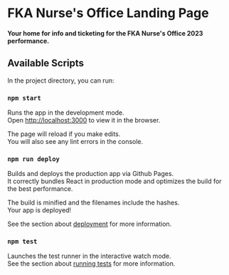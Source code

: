 # FKA Nurse's Office Landing Page

#### Your home for info and ticketing for the FKA Nurse's Office 2023 performance.

## Available Scripts

In the project directory, you can run:

### `npm start`

Runs the app in the development mode.\
Open [http://localhost:3000](http://localhost:3000) to view it in the browser.

The page will reload if you make edits.\
You will also see any lint errors in the console.

### `npm run deploy`

Builds and deploys the production app via Github Pages.\
It correctly bundles React in production mode and optimizes the build for the best performance.

The build is minified and the filenames include the hashes.\
Your app is deployed!

See the section about [deployment](https://facebook.github.io/create-react-app/docs/deployment) for more information.

### `npm test`

Launches the test runner in the interactive watch mode.\
See the section about [running tests](https://facebook.github.io/create-react-app/docs/running-tests) for more information.
